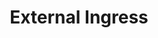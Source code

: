 ---
layout: layout.pug
navigationTitle: External Ingress
excerpt: 
title: External Ingress
menuWeight: 1
model: /services/spark/data.yml
render: mustache
featureMaturity:
---